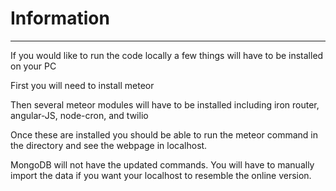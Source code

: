
# **Information**

------------------------------------------------------------------------------------------------------------------------------------------------------

If you would like to run the code locally a few things will have to be installed on your PC

First you will need to install meteor

Then several meteor modules will have to be installed including iron router, angular-JS, node-cron, and twilio

Once these are installed you should be able to run the meteor command in the directory and see the webpage in localhost. 

MongoDB will not have the updated commands. You will have to manually import the data if you want your localhost to resemble the online version.